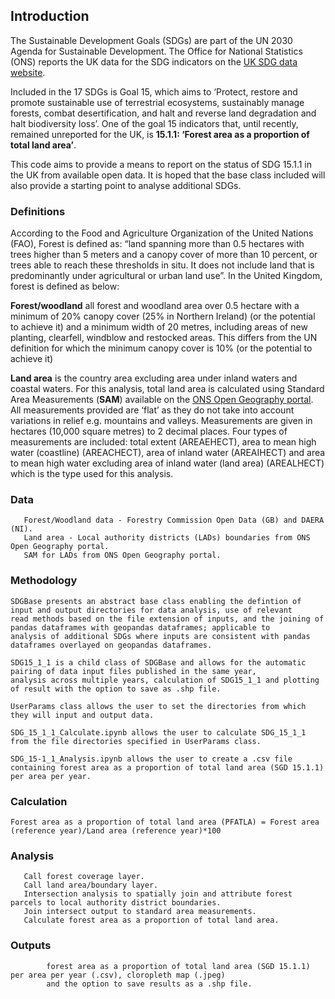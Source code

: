 ## Introduction

The Sustainable Development Goals (SDGs) are part of the UN 2030 Agenda for Sustainable Development. The Office for National Statistics (ONS) reports the UK data for the SDG indicators on the [UK SDG data website](https://sdgdata.gov.uk/).


Included in the 17 SDGs is Goal 15, which aims to ‘Protect, restore and promote sustainable use of terrestrial ecosystems, sustainably manage forests, combat desertification, and halt and reverse land degradation and halt biodiversity loss’. One of the goal 15 indicators that, until recently, remained unreported for the UK, is **15.1.1: ‘Forest area as a proportion of total land area’**. 

This code aims to provide a means to report on the status of SDG 15.1.1 in the UK from available open data. It is hoped that the base class included will also provide a starting point to analyse additional SDGs.  

### Definitions	

According to the Food and Agriculture Organization of the United Nations (FAO), Forest is defined as: “land spanning more than 0.5 hectares with trees higher than 5 meters and a canopy cover of more than 10 percent, or trees able to reach these thresholds in situ. It does not include land that is predominantly under agricultural or urban land use”. In the United Kingdom, forest is defined as below:

**Forest/woodland** all forest and woodland area over 0.5 hectare with a minimum of 20% canopy cover (25% in Northern Ireland) (or the potential to achieve it) and a minimum width of 20 metres, including areas of new planting, clearfell, windblow and restocked areas. This differs from the UN definition for which the minimum canopy cover is 10% (or the potential to achieve it)

**Land area**  is the country area excluding area under inland waters and coastal waters. For this analysis, total land area is calculated using Standard Area Measurements (**SAM**) available on the [ONS Open Geography portal](https://geoportal.statistics.gov.uk/search?collection=Dataset&sort=name&tags=all(PRD_SAM)). All measurements provided are ‘flat’ as they do not take into account variations in relief e.g. mountains and valleys. Measurements are given in hectares (10,000 square metres) to 2 decimal places. Four types of measurements are included: total extent (AREAEHECT), area to mean high water (coastline) (AREACHECT), area of inland water (AREAIHECT) and area to mean high water excluding area of inland water (land area) (AREALHECT) which is the type used for this analysis.

### Data
       Forest/Woodland data - Forestry Commission Open Data (GB) and DAERA (NI).  
       Land area - Local authority districts (LADs) boundaries from ONS Open Geography portal.
       SAM for LADs from ONS Open Geography portal.

### Methodology
    SDGBase presents an abstract base class enabling the defintion of input and output directories for data analysis, use of relevant
    read methods based on the file extension of inputs, and the joining of pandas dataframes with geopandas dataframes; applicable to 
    analysis of additional SDGs where inputs are consistent with pandas dataframes overlayed on geopandas dataframes. 
    
    SDG15_1_1 is a child class of SDGBase and allows for the automatic pairing of data input files published in the same year, 
    analysis across multiple years, calculation of SDG15_1_1 and plotting of result with the option to save as .shp file.   
    
    UserParams class allows the user to set the directories from which they will input and output data. 
    
    SDG_15_1_1_Calculate.ipynb allows the user to calculate SDG_15_1_1 from the file directories specified in UserParams class. 
    
    SDG_15-1_1_Analysis.ipynb allows the user to create a .csv file containing forest area as a proportion of total land area (SGD 15.1.1)
    per area per year. 
       
### Calculation
    Forest area as a proportion of total land area (PFATLA) = Forest area (reference year)/Land area (reference year)*100 

### Analysis
       Call forest coverage layer.
       Call land area/boundary layer.
       Intersection analysis to spatially join and attribute forest parcels to local authority district boundaries.
       Join intersect output to standard area measurements. 
       Calculate forest area as a proportion of total land area. 
              
### Outputs
            forest area as a proportion of total land area (SGD 15.1.1) per area per year (.csv), cloropleth map (.jpeg) 
            and the option to save results as a .shp file.  
       